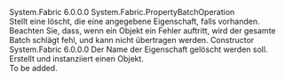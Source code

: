 <Type Name="DeletePropertyOperation" FullName="System.Fabric.DeletePropertyOperation">
  <TypeSignature Language="C#" Value="public sealed class DeletePropertyOperation : System.Fabric.PropertyBatchOperation" />
  <TypeSignature Language="ILAsm" Value=".class public auto ansi sealed beforefieldinit DeletePropertyOperation extends System.Fabric.PropertyBatchOperation" />
  <TypeSignature Language="DocId" Value="T:System.Fabric.DeletePropertyOperation" />
  <TypeSignature Language="VB.NET" Value="Public NotInheritable Class DeletePropertyOperation&#xA;Inherits PropertyBatchOperation" />
  <TypeSignature Language="F#" Value="type DeletePropertyOperation = class&#xA;    inherit PropertyBatchOperation" />
  <AssemblyInfo>
    <AssemblyName>System.Fabric</AssemblyName>
    <AssemblyVersion>6.0.0.0</AssemblyVersion>
  </AssemblyInfo>
  <Base>
    <BaseTypeName>System.Fabric.PropertyBatchOperation</BaseTypeName>
  </Base>
  <Interfaces />
  <Docs>
    <summary>
      <para>Stellt eine <see cref="T:System.Fabric.PropertyBatchOperation" /> löscht, die eine angegebene Eigenschaft, falls vorhanden.</para>
    </summary>
    <remarks>
      <para>Beachten Sie, dass, wenn ein <see cref="T:System.Fabric.PropertyBatchOperation" /> Objekt ein Fehler auftritt, wird der gesamte Batch schlägt fehl, und kann nicht übertragen werden.</para>
    </remarks>
  </Docs>
  <Members>
    <Member MemberName=".ctor">
      <MemberSignature Language="C#" Value="public DeletePropertyOperation (string propertyName);" />
      <MemberSignature Language="ILAsm" Value=".method public hidebysig specialname rtspecialname instance void .ctor(string propertyName) cil managed" />
      <MemberSignature Language="DocId" Value="M:System.Fabric.DeletePropertyOperation.#ctor(System.String)" />
      <MemberSignature Language="VB.NET" Value="Public Sub New (propertyName As String)" />
      <MemberSignature Language="F#" Value="new System.Fabric.DeletePropertyOperation : string -&gt; System.Fabric.DeletePropertyOperation" Usage="new System.Fabric.DeletePropertyOperation propertyName" />
      <MemberType>Constructor</MemberType>
      <AssemblyInfo>
        <AssemblyName>System.Fabric</AssemblyName>
        <AssemblyVersion>6.0.0.0</AssemblyVersion>
      </AssemblyInfo>
      <Parameters>
        <Parameter Name="propertyName" Type="System.String" />
      </Parameters>
      <Docs>
        <param name="propertyName">
          <para>Der Name der Eigenschaft gelöscht werden soll.</para>
        </param>
        <summary>
          <para>Erstellt und instanziiert einen <see cref="T:System.Fabric.DeletePropertyOperation" /> Objekt.</para>
        </summary>
        <remarks>To be added.</remarks>
      </Docs>
    </Member>
  </Members>
</Type>
